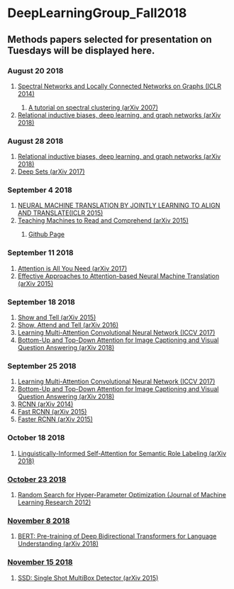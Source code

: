 # DeepLearningGroup_Fall2018
<H2>Methods papers selected for presentation on Tuesdays will be displayed here.</H2>

<H3>August 20 2018</H3>
<ol>
 <li> <a href="https://arxiv.org/abs/1312.6203" >Spectral Networks and Locally Connected Networks on Graphs (ICLR 2014)</a></li>
  <ol>
   <li> <a href = "https://arxiv.org/pdf/0711.0189.pdf"> A tutorial on spectral clustering (arXiv 2007) </a></li>
   </ol>
 <li> <a href="https://arxiv.org/abs/1806.01261" >Relational inductive biases, deep learning, and graph networks (arXiv 2018)</a></li>
</ol>

<H3>August 28 2018</H3>
<ol>
    <li> <a href="https://arxiv.org/abs/1806.01261" >Relational inductive biases, deep learning, and graph networks (arXiv 2018)</a></li>
   <li> <a href="https://arxiv.org/abs/1703.06114" >Deep Sets (arXiv 2017) </a></li>
</ol>


<H3>September 4 2018</H3>
<ol>
    <li> <a href="https://arxiv.org/pdf/1409.0473.pdf" > NEURAL MACHINE TRANSLATION BY JOINTLY LEARNING TO ALIGN AND TRANSLATE(ICLR 2015)</a></li>
   <li> <a href="https://arxiv.org/abs/1506.03340" >Teaching Machines to Read and Comprehend (arXiv 2015) </a></li>
 <ol>
   <li> <a href="https://github.com/thomasmesnard/DeepMind-Teaching-Machines-to-Read-and-Comprehend" >Github Page </a></li>
 </ol>
</ol>



<H3>September 11 2018</H3>
<ol>
    <li>  <a href="https://arxiv.org/pdf/1706.03762.pdf" >Attention is All You Need (arXiv 2017) </li>
   <li> <a href="https://arxiv.org/abs/1508.04025">Effective Approaches to Attention-based Neural Machine Translation (arXiv 2015)</a></li>
</ol>

<H3>September 18 2018</H3>
<ol>
   <li> <a href="https://arxiv.org/pdf/1411.4555.pdf">Show and Tell (arXiv 2015)</a></li>
  <li> <a href="https://arxiv.org/pdf/1502.03044.pdf">Show, Attend and Tell (arXiv 2016)</a></li>
    <li>  <a href="http://openaccess.thecvf.com/content_ICCV_2017/papers/Zheng_Learning_Multi-Attention_Convolutional_ICCV_2017_paper.pdf" >Learning Multi-Attention Convolutional Neural Network (ICCV 2017) </li>
   <li> <a href="https://arxiv.org/pdf/1707.07998.pdf">Bottom-Up and Top-Down Attention for Image Captioning
and Visual Question Answering (arXiv 2018)</a></li>
</ol>


<H3>September 25 2018</H3>
<ol>
    <li>  <a href="http://openaccess.thecvf.com/content_ICCV_2017/papers/Zheng_Learning_Multi-Attention_Convolutional_ICCV_2017_paper.pdf" >Learning Multi-Attention Convolutional Neural Network (ICCV 2017) </li>
   <li> <a href="https://arxiv.org/pdf/1707.07998.pdf">Bottom-Up and Top-Down Attention for Image Captioning
and Visual Question Answering (arXiv 2018)</a></li>
    <li> <a href="https://arxiv.org/pdf/1311.2524.pdf">RCNN (arXiv 2014)</a></li>
  <li> <a href="https://arxiv.org/pdf/1504.08083.pdf">Fast RCNN (arXiv 2015)</a></li>
  <li> <a href="https://arxiv.org/abs/1506.01497">Faster RCNN (arXiv 2015)</a></li>
</ol>

<H3> October 18 2018 </H3>
<ol>
 <li> <a href = "https://arxiv.org/abs/1804.08199"> Linguistically-Informed Self-Attention for Semantic Role Labeling (arXiv 2018)</li>
  </ol>


<H3> October 23 2018 </H3>
<ol>
 <li> <a href = "http://www.jmlr.org/papers/volume13/bergstra12a/bergstra12a.pdf"> Random Search for Hyper-Parameter Optimization (Journal of Machine Learning Research 2012)</li>
  </ol>
  
  <H3> November 8 2018 </H3>
<ol>
 <li> <a href = "https://arxiv.org/abs/1810.04805"> BERT: Pre-training of Deep Bidirectional Transformers for Language Understanding (arXiv 2018)</li>
  </ol>
  
   <H3> November 15 2018 </H3>
<ol>
 <li> <a href = "https://arxiv.org/abs/1512.02325"> SSD: Single Shot MultiBox Detector (arXiv 2015)</li>
  </ol>
